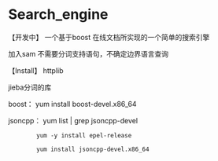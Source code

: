 # Search_engine

【开发中】
  一个基于boost 在线文档所实现的一个简单的搜索引擎

  加入sam 不需要分词支持语句，不确定边界语言查询

【Install】
  httplib
  
  jieba分词的库

  boost： yum install boost-devel.x86_64

  jsoncpp： yum list | grep jsoncpp-devel 
  
            yum -y install epel-release
  
            yum install jsoncpp-devel.x86_64
